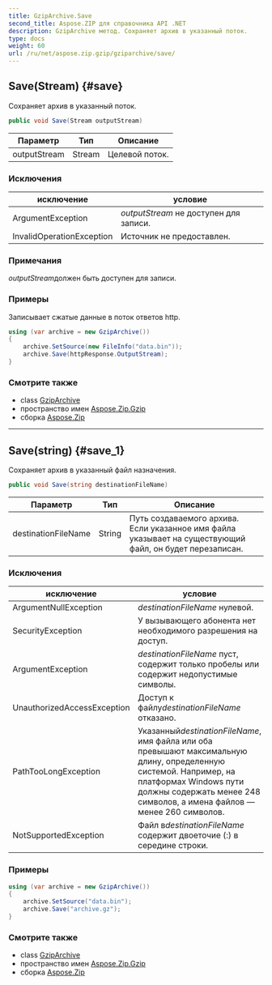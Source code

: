 ```yaml
---
title: GzipArchive.Save
second_title: Aspose.ZIP для справочника API .NET
description: GzipArchive метод. Сохраняет архив в указанный поток.
type: docs
weight: 60
url: /ru/net/aspose.zip.gzip/gziparchive/save/
---
```

## Save(Stream) {#save}

Сохраняет архив в указанный поток.

```csharp
public void Save(Stream outputStream)
```

| Параметр | Тип | Описание |
| --- | --- | --- |
| outputStream | Stream | Целевой поток. |

### Исключения

| исключение | условие |
| --- | --- |
| ArgumentException | *outputStream* не доступен для записи. |
| InvalidOperationException | Источник не предоставлен. |

### Примечания

*outputStream*должен быть доступен для записи.

### Примеры

Записывает сжатые данные в поток ответов http.

```csharp
using (var archive = new GzipArchive()) 
{
    archive.SetSource(new FileInfo("data.bin"));
    archive.Save(httpResponse.OutputStream);
}
```

### Смотрите также

* class [GzipArchive](../)
* пространство имен [Aspose.Zip.Gzip](../../gziparchive/)
* сборка [Aspose.Zip](../../../)

---

## Save(string) {#save_1}

Сохраняет архив в указанный файл назначения.

```csharp
public void Save(string destinationFileName)
```

| Параметр | Тип | Описание |
| --- | --- | --- |
| destinationFileName | String | Путь создаваемого архива. Если указанное имя файла указывает на существующий файл, он будет перезаписан. |

### Исключения

| исключение | условие |
| --- | --- |
| ArgumentNullException | *destinationFileName* нулевой. |
| SecurityException | У вызывающего абонента нет необходимого разрешения на доступ. |
| ArgumentException | *destinationFileName* пуст, содержит только пробелы или содержит недопустимые символы. |
| UnauthorizedAccessException | Доступ к файлу*destinationFileName* отказано. |
| PathTooLongException | Указанный*destinationFileName*, имя файла или оба превышают максимальную длину, определенную системой. Например, на платформах Windows пути должны содержать менее 248 символов, а имена файлов — менее 260 символов. |
| NotSupportedException | Файл в*destinationFileName* содержит двоеточие (:) в середине строки. |

### Примеры

```csharp
using (var archive = new GzipArchive())
{
    archive.SetSource("data.bin");
    archive.Save("archive.gz");
}
```

### Смотрите также

* class [GzipArchive](../)
* пространство имен [Aspose.Zip.Gzip](../../gziparchive/)
* сборка [Aspose.Zip](../../../)


